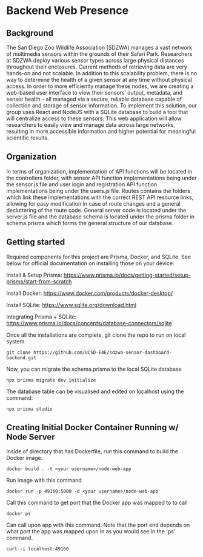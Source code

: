 # Backend Web Presence
## Background
The San Diego Zoo Wildlife Association (SDZWA) manages a vast network of multimedia sensors within the grounds of their
Safari Park. Researchers at SDZWA deploy various sensor types across large physical distances throughout their enclosures.
Current methods of retrieving data are very hands-on and not scalable. In addition to this scalability problem, there is no
way to determine the health of a given sensor at any time without physical access. In order to more efficiently manage these
nodes, we are creating a web-based user interface to view their sensors’ output, metadata, and sensor health - all managed via
a secure, reliable database capable of collection and storage of sensor information. To implement this solution, our group uses
React and NodeJS with a SQLite database to build a tool that will centralize access to these sensors. This web application will
allow researchers to easily view and manage data across large networks, resulting in more accessible information and higher
potential for meaningful scientific results.

## Organization
In terms of organization, implementation of API functions will be located in the controllers folder, with sensor API function implementations being under the sensor.js file and user login and registration API function implementations being under the users.js file. Routes contains the folders which link these implementations with the correct REST API resource links, allowing for easy modification in case of route changes and a general decluttering of the route code. General server code is located under the server.js file and the database schema is located under the prisma folder in schema.prisma which forms the general structure of our database. 

## Getting started
Required components for this project are Prisma, Docker, and SQLite. See below for official documentation on installing those on your device:

Install & Setup Prisma: https://www.prisma.io/docs/getting-started/setup-prisma/start-from-scratch

Install Docker: https://www.docker.com/products/docker-desktop/

Install SQLite: https://www.sqlite.org/download.html

Integrating Prisma + SQLite: https://www.prisma.io/docs/concepts/database-connectors/sqlite

Once all the installations are complete, git clone the repo to run on local system.
```
git clone https://github.com/UCSD-E4E/sdzwa-sensor-dashboard-backend.git

```

Now, you can migrate the schema.prisma to the local SQLite database
```
npx prisma migrate dev initialize

```
The database table can be visualised and edited on localhost using the command:
```
npx prisma studio

```
## Creating Initial Docker Container Running w/ Node Server

Inside of directory that has Dockerfile, run this command to build the Docker image.
```
docker build . -t <your username>/node-web-app
```

Run image with this command
```
docker run -p 49160:5000 -d <your username>/node-web-app
```
Call this command to get port that the Docker app was mapped to to call
```
docker ps
```

Can call upon app with this command. Note that the port end depends on what port the app was mapped upon in as you would see in the 'ps' command.
```
curl -i localhost:49160
```






